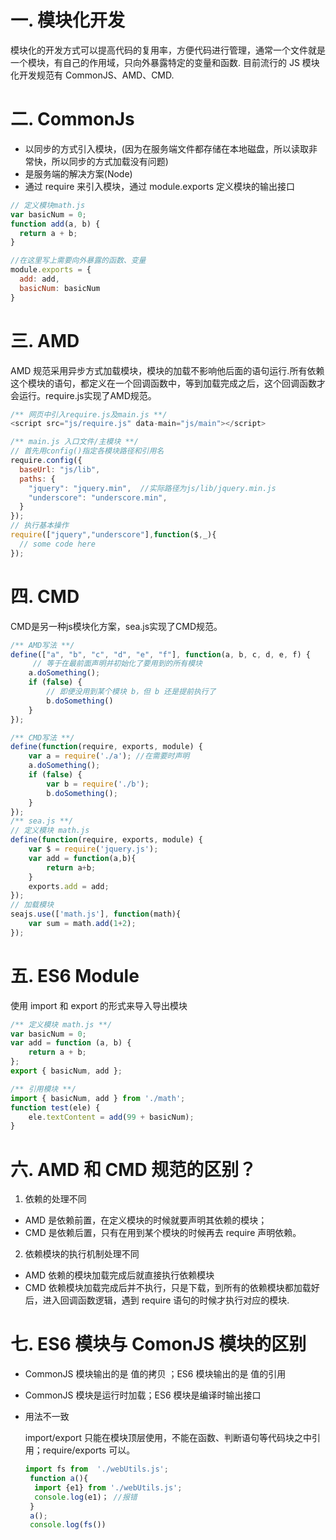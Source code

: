 # 一. 模块化开发
模块化的开发方式可以提高代码的复用率，方便代码进行管理，通常一个文件就是一个模块，有自己的作用域，只向外暴露特定的变量和函数. 目前流行的 JS 模块化开发规范有 CommonJS、AMD、CMD.

# 二. CommonJs
* 以同步的方式引入模块，(因为在服务端文件都存储在本地磁盘，所以读取非常快，所以同步的方式加载没有问题)
* 是服务端的解决方案(Node)
* 通过 require 来引入模块，通过 module.exports 定义模块的输出接口

```javascript
// 定义模块math.js
var basicNum = 0;
function add(a, b) {
  return a + b;
}

//在这里写上需要向外暴露的函数、变量
module.exports = { 
  add: add,
  basicNum: basicNum
}
```
# 三. AMD
AMD 规范采用异步方式加载模块，模块的加载不影响他后面的语句运行.所有依赖这个模块的语句，都定义在一个回调函数中，等到加载完成之后，这个回调函数才会运行。require.js实现了AMD规范。
```javascript
/** 网页中引入require.js及main.js **/
<script src="js/require.js" data-main="js/main"></script>

/** main.js 入口文件/主模块 **/
// 首先用config()指定各模块路径和引用名
require.config({
  baseUrl: "js/lib",
  paths: {
    "jquery": "jquery.min",  //实际路径为js/lib/jquery.min.js
    "underscore": "underscore.min",
  }
});
// 执行基本操作
require(["jquery","underscore"],function($,_){
  // some code here
});
```

# 四. CMD
CMD是另一种js模块化方案，sea.js实现了CMD规范。
```javascript
/** AMD写法 **/
define(["a", "b", "c", "d", "e", "f"], function(a, b, c, d, e, f) { 
     // 等于在最前面声明并初始化了要用到的所有模块
    a.doSomething();
    if (false) {
        // 即便没用到某个模块 b，但 b 还是提前执行了
        b.doSomething()
    } 
});

/** CMD写法 **/
define(function(require, exports, module) {
    var a = require('./a'); //在需要时声明
    a.doSomething();
    if (false) {
        var b = require('./b');
        b.doSomething();
    }
});
/** sea.js **/
// 定义模块 math.js
define(function(require, exports, module) {
    var $ = require('jquery.js');
    var add = function(a,b){
        return a+b;
    }
    exports.add = add;
});
// 加载模块
seajs.use(['math.js'], function(math){
    var sum = math.add(1+2);
});

```
# 五. ES6 Module
使用 import 和 export 的形式来导入导出模块
```javascript
/** 定义模块 math.js **/
var basicNum = 0;
var add = function (a, b) {
    return a + b;
};
export { basicNum, add };

/** 引用模块 **/
import { basicNum, add } from './math';
function test(ele) {
    ele.textContent = add(99 + basicNum);
}
```
# 六. AMD 和 CMD 规范的区别？
1. 依赖的处理不同
* AMD 是依赖前置，在定义模块的时候就要声明其依赖的模块；
* CMD 是依赖后置，只有在用到某个模块的时候再去 require 声明依赖。 
2. 依赖模块的执行机制处理不同
* AMD 依赖的模块加载完成后就直接执行依赖模块
* CMD 依赖模块加载完成后并不执行，只是下载，到所有的依赖模块都加载好后，进入回调函数逻辑，遇到 require 语句的时候才执行对应的模块.

# 七. ES6 模块与 ComonJS 模块的区别
* CommonJS 模块输出的是 值的拷贝 ；ES6 模块输出的是 值的引用
* CommonJS 模块是运行时加载；ES6 模块是编译时输出接口
* 用法不一致

   import/export 只能在模块顶层使用，不能在函数、判断语句等代码块之中引用；require/exports 可以。
  ```javascript
  import fs from  './webUtils.js';
   function a(){
    import {e1} from './webUtils.js';
    console.log(e1)； //报错
   }
   a();
   console.log(fs())
  ```
